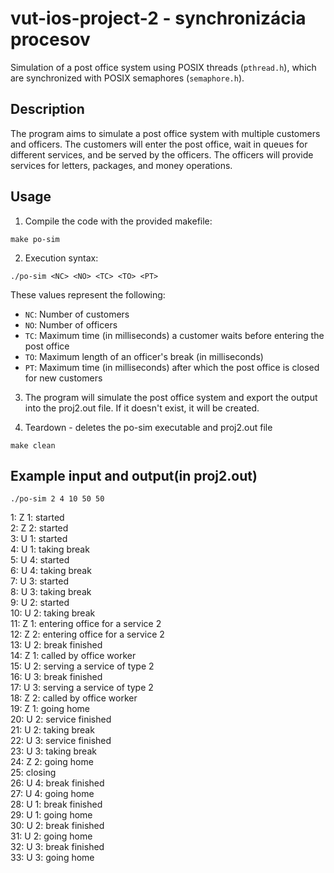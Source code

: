 # vut-ios-project-2 - synchronizácia procesov

Simulation of a post office system using POSIX threads (`pthread.h`), which are synchronized with POSIX semaphores (`semaphore.h`).

## Description

The program aims to simulate a post office system with multiple customers and officers. The customers will enter the post office, wait in queues for different services, and be served by the officers. The officers will provide services for letters, packages, and money operations.

## Usage

1. Compile the code with the provided makefile:

`make po-sim`

2. Execution syntax:

`./po-sim <NC> <NO> <TC> <TO> <PT>`


These values represent the following:

- `NC`: Number of customers
- `NO`: Number of officers
- `TC`: Maximum time (in milliseconds) a customer waits before entering the post office
- `TO`: Maximum length of an officer's break (in milliseconds)
- `PT`: Maximum time (in milliseconds) after which the post office is closed for new customers

3. The program will simulate the post office system and export the output into the proj2.out file. If it doesn't exist, it will be created.

4. Teardown - deletes the po-sim executable and proj2.out file

`make clean`


## Example input and output(in proj2.out)

`./po-sim 2 4 10 50 50`

1: Z 1: started<br>
2: Z 2: started <br>
3: U 1: started <br>
4: U 1: taking break <br>
5: U 4: started <br>
6: U 4: taking break <br>
7: U 3: started <br>
8: U 3: taking break <br>
9: U 2: started <br>
10: U 2: taking break<br> 
11: Z 1: entering office for a service 2 <br>
12: Z 2: entering office for a service 2 <br>
13: U 2: break finished <br>
14: Z 1: called by office worker <br>
15: U 2: serving a service of type 2 <br>
16: U 3: break finished <br>
17: U 3: serving a service of type 2 <br>
18: Z 2: called by office worker <br>
19: Z 1: going home <br>
20: U 2: service finished <br>
21: U 2: taking break <br>
22: U 3: service finished <br>
23: U 3: taking break <br>
24: Z 2: going home <br>
25: closing <br>
26: U 4: break finished <br>
27: U 4: going home <br>
28: U 1: break finished <br>
29: U 1: going home <br>
30: U 2: break finished <br>
31: U 2: going home <br>
32: U 3: break finished <br>
33: U 3: going home <br>
